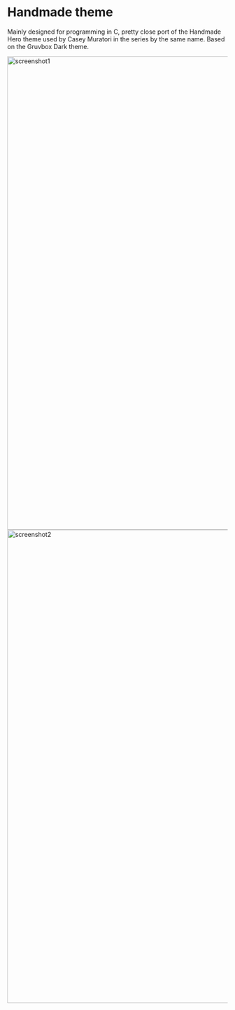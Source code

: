 # Handmade theme
Mainly designed for programming in C, pretty close port of the Handmade Hero theme used by Casey Muratori in the series by the same name. Based on the Gruvbox Dark theme.

<img width="1832" height="1079" alt="screenshot1" src="https://github.com/user-attachments/assets/da553001-4225-411f-9b67-da34fc2483af" />
<img width="1832" height="1079" alt="screenshot2" src="https://github.com/user-attachments/assets/d75599f9-d18c-459b-8896-6e70eb8bcb7b" />
